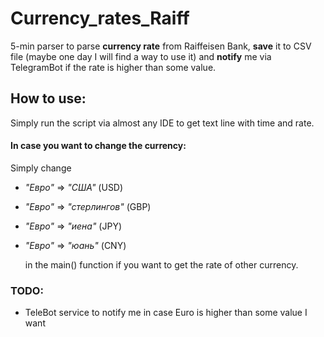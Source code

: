 # Currency_rates_Raiff
5-min parser to parse **currency rate** from Raiffeisen Bank, 
**save** it to CSV file (maybe one day I will find a way to use it) and 
**notify** me via TelegramBot if the rate is higher than some value.

## How to use:
Simply run the script via almost any IDE to get text line with time and rate.

#### In case you want to change the currency:
Simply change
- *"Евро"* => *"США"* (USD)
- *"Евро"* => *"стерлингов"* (GBP)
- *"Евро"* => *"иена"* (JPY)
- *"Евро"* => *"юань"* (CNY)
 
    in the main() function if you want to 
    get the rate of other currency.

### TODO:
- TeleBot service to notify me in case Euro is higher than some value I want
